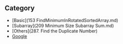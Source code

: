 ## Category

- [Basic](153 FindMinimumInRotatedSortedArray.md)
- [Subarray](209 Minimum Size Subarray Sum.md)
- [Others](287. Find the Duplicate Number)
- [Google](http://www.google.com/)
